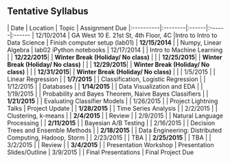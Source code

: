 
## Tentative Syllabus

| Date      | Location | Topic | Assignment Due 
|:----------|:--------|:------|:------|:------
| 12/10/2014 | GA West 10 E. 21st St, 4th Floor, 4C |Intro to Intro to Data Science | Finish computer setup (lab01)
| **12/15/2014** | | Numpy, Linear Algebra | lab02 iPython notebooks
| 12/17/2014  | | Intro to Machine Learning | 
| **12/22/2015**| | **Winter Break (Holiday/ No class)** | |
| **12/25/2015**| | **Winter Break (Holiday/ No class)** | |
| **12/29/2015**| | **Winter Break (Holiday/ No class)** | |
| **12/31/2015**| | **Winter Break (Holiday/ No class)** | |
| 1/5/2015 | | Linear Regression  | 
| **1/7/2015** | |  Classification, Logistic Regression | 
| 1/12/2015 | | Databases |
| **1/14/2015** | |  Data Visualization and EDA | 
| 1/19/2015 | | Probability and Bayes Theorem, Naive Bayes Classifiers | 
| **1/21/2015** | | Evaluating Classifier Models | 
| 1/26/2015 | | Project Lightning Talks | Project Update |
| **1/28/2015**  | | Time Series Analysis | 
| 2/2/2015 | | Clustering, k-means | 
| **2/4/2015** | | Review | 
| 2/9/2015 | | Natural Language Processing | 
| **2/11/2015** | | Bayesian A/B Testing | 
| 2/16/2015 | | Decision Trees and Ensemble Methods |
| **2/18/2015** | | Data Engineering: Distributed Computing, Hadoop, Storm |
| 2/23/2015 | | TBA |
| **2/25/2015** | | TBA | 
| 3/2/2015  | | Review | 
| **3/4/2015**  | | Presentation Workshop | Presentation Slides/Outline
| 3/9/2015  | | Final Presentations | Final Project Due

